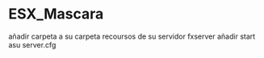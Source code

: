# ESX_Mascara
añadir  carpeta a su carpeta recoursos de su servidor fxserver
añadir start  asu server.cfg  
